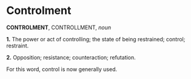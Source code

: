 # Controlment

**CONTROLMENT**, CONTROLLMENT, _noun_

**1.** The power or act of controlling; the state of being restrained; control; restraint.

**2.** Opposition; resistance; counteraction; refutation.

For this word, control is now generally used.